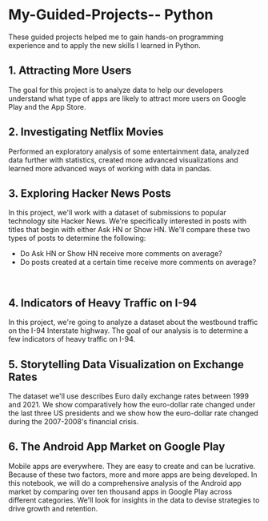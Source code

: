 # My-Guided-Projects-- Python
These guided projects helped me to gain hands-on programming experience and to apply the new skills I learned in Python.
<br />
## 1. Attracting More Users 
The goal for this project is to analyze data to help our developers understand what type of apps are likely to attract more users on Google Play and the App Store.
<br />
## 2. Investigating Netflix Movies
Performed an exploratory analysis of some entertainment data, analyzed data further with statistics, created more advanced visualizations and learned more advanced ways of working with data in pandas.
<br />
## 3. Exploring Hacker News Posts
In this project, we'll work with a dataset of submissions to popular technology site Hacker News. We're specifically interested in posts with titles that begin with either Ask HN or Show HN. We'll compare these two types of posts to determine the following:
- Do Ask HN or Show HN receive more comments on average?
- Do posts created at a certain time receive more comments on average?
<br />

## 4. Indicators of Heavy Traffic on I-94
In this project, we're going to analyze a dataset about the westbound traffic on the I-94 Interstate highway. 
The goal of our analysis is to determine a few indicators of heavy traffic on I-94. 
<br />

## 5. Storytelling Data Visualization on Exchange Rates
The dataset we'll use describes Euro daily exchange rates between 1999 and 2021. We show comparatively how the euro-dollar rate changed under the last three US presidents and we show how the euro-dollar rate changed during the 2007-2008's financial crisis.
<br />

## 6. The Android App Market on Google Play
Mobile apps are everywhere. They are easy to create and can be lucrative. Because of these two factors, more and more apps are being developed. In this notebook, we will do a comprehensive analysis of the Android app market by comparing over ten thousand apps in Google Play across different categories. We'll look for insights in the data to devise strategies to drive growth and retention.
